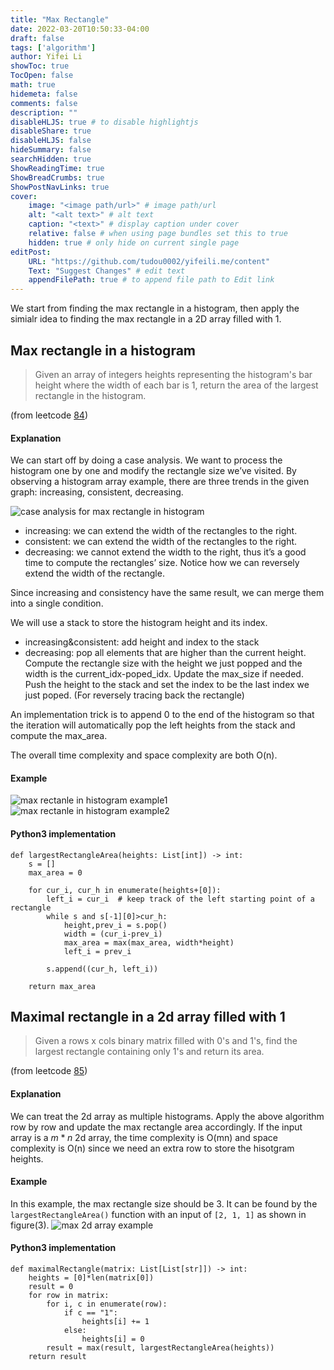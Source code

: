 ```yaml
---
title: "Max Rectangle"
date: 2022-03-20T10:50:33-04:00
draft: false
tags: ['algorithm']
author: Yifei Li
showToc: true
TocOpen: false
math: true
hidemeta: false
comments: false
description: ""
disableHLJS: true # to disable highlightjs
disableShare: true
disableHLJS: false
hideSummary: false
searchHidden: true
ShowReadingTime: true
ShowBreadCrumbs: true
ShowPostNavLinks: true
cover:
    image: "<image path/url>" # image path/url
    alt: "<alt text>" # alt text
    caption: "<text>" # display caption under cover
    relative: false # when using page bundles set this to true
    hidden: true # only hide on current single page
editPost:
    URL: "https://github.com/tudou0002/yifeili.me/content"
    Text: "Suggest Changes" # edit text
    appendFilePath: true # to append file path to Edit link
---
```

We start from finding the max rectangle in a histogram, then apply the simialr idea to finding the max rectangle in a 2D array filled with 1. 

## Max rectangle in a histogram
>Given an array of integers heights representing the histogram's bar height where the width of each bar is 1, return the area of the largest rectangle in the histogram.

(from leetcode [84](https://leetcode.com/problems/largest-rectangle-in-histogram/))

#### Explanation
We can start off by doing a case analysis. We want to process the histogram one by one and modify the rectangle size we’ve visited. By observing a histogram array example, there are three trends in the given graph: increasing, consistent, decreasing. 

![case analysis for max rectangle in histogram](/max_histogram.PNG#center)

- increasing: we can extend the width of the rectangles to the right. 
- consistent: we can extend the width of the rectangles to the right. 
- decreasing: we cannot extend the width to the right, thus it’s a good time to compute the rectangles’ size. Notice how we can reversely extend the width of the rectangle.

Since increasing and consistency have the same result, we can merge them into a single condition. 

We will use a stack to store the histogram height and its index. 

- increasing&consistent: add height and index to the stack
- decreasing: pop all elements that are higher than the current height. Compute the rectangle size with the height we just popped and the width is the current_idx-poped_idx. Update the max_size if needed. Push the height to the stack and set the index to be the last index we just poped. (For reversely tracing back the rectangle)

An implementation trick is to append 0 to the end of the histogram so that the iteration will automatically pop the left heights from the stack and compute the max_area.

The overall time complexity and space complexity are both O(n).

#### Example
![max rectanle in histogram example1](/max_histogram_eg1.PNG#center)
![max rectanle in histogram example2](/max_histogram_eg2.PNG#center)

#### Python3 implementation
```python3
def largestRectangleArea(heights: List[int]) -> int:
    s = []
    max_area = 0
    
    for cur_i, cur_h in enumerate(heights+[0]):
        left_i = cur_i  # keep track of the left starting point of a rectangle
        while s and s[-1][0]>cur_h:
            height,prev_i = s.pop()
            width = (cur_i-prev_i)
            max_area = max(max_area, width*height)
            left_i = prev_i
            
        s.append((cur_h, left_i))

    return max_area
```
## Maximal rectangle in a 2d array filled with 1
> Given a rows x cols binary matrix filled with 0's and 1's, find the largest rectangle containing only 1's and return its area.

(from leetcode [85](https://leetcode.com/problems/maximal-rectangle/))
#### Explanation
We can treat the 2d array as multiple histograms. Apply the above algorithm row by row and update the max rectangle area accordingly. If the input array is a $m*n$ 2d array, the time complexity is O(mn) and space complexity is O(n) since we need an extra row to store the hisotgram heights.

#### Example
In this example, the max rectangle size should be 3. It can be found by the `largestRectangleArea()` function with an input of `[2, 1, 1]` as shown in figure(3). 
![max 2d array example](/max_2d_array.PNG)

#### Python3 implementation
```python3
def maximalRectangle(matrix: List[List[str]]) -> int:
    heights = [0]*len(matrix[0])
    result = 0
    for row in matrix:
        for i, c in enumerate(row):
            if c == "1":
                heights[i] += 1
            else:
                heights[i] = 0
        result = max(result, largestRectangleArea(heights))
    return result

```
